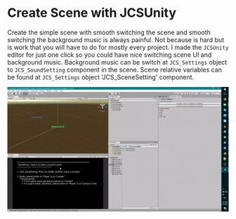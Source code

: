 # Create Scene with JCSUnity

Create the simple scene with smooth switching the scene and
smooth switching the background music is always painful. Not
because is hard but is work that you will have to do for mostly
every project. I made the `JCSUnity` editor for just one click
so you could have nice switching scene UI and background music.
Background music can be switch at `JCS_Settings` object to
`JCS_SoundSetting` component in the scene. Scene relative variables
can be found at `JCS_Settings` object 'JCS_SceneSetting' component.

<img src="../../etc/fast_create_scene.gif"/>
